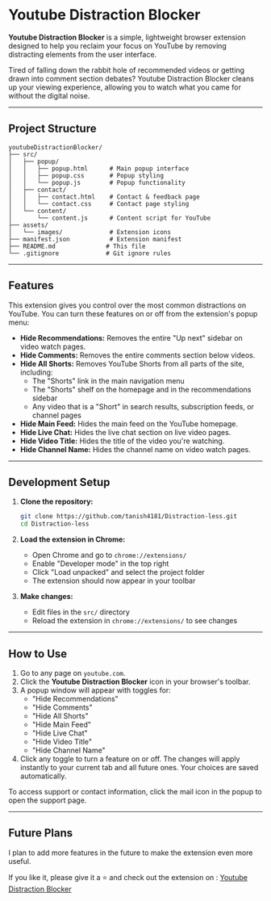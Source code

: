 # Youtube Distraction Blocker

**Youtube Distraction Blocker** is a simple, lightweight browser extension designed to help you reclaim your focus on YouTube by removing distracting elements from the user interface.

Tired of falling down the rabbit hole of recommended videos or getting drawn into comment section debates? Youtube Distraction Blocker cleans up your viewing experience, allowing you to watch what you came for without the digital noise.

---

## Project Structure

```
youtubeDistractionBlocker/
├── src/
│   ├── popup/
│   │   ├── popup.html      # Main popup interface
│   │   ├── popup.css       # Popup styling
│   │   └── popup.js        # Popup functionality
│   ├── contact/
│   │   ├── contact.html    # Contact & feedback page
│   │   └── contact.css     # Contact page styling
│   └── content/
│       └── content.js      # Content script for YouTube
├── assets/
│   └── images/             # Extension icons
├── manifest.json           # Extension manifest
├── README.md              # This file
└── .gitignore             # Git ignore rules
```

---

## Features

This extension gives you control over the most common distractions on YouTube. You can turn these features on or off from the extension's popup menu:

- **Hide Recommendations:** Removes the entire "Up next" sidebar on video watch pages.
- **Hide Comments:** Removes the entire comments section below videos.
- **Hide All Shorts:** Removes YouTube Shorts from all parts of the site, including:
  - The "Shorts" link in the main navigation menu
  - The "Shorts" shelf on the homepage and in the recommendations sidebar
  - Any video that is a "Short" in search results, subscription feeds, or channel pages
- **Hide Main Feed:** Hides the main feed on the YouTube homepage.
- **Hide Live Chat:** Hides the live chat section on live video pages.
- **Hide Video Title:** Hides the title of the video you're watching.
- **Hide Channel Name:** Hides the channel name on video watch pages.

---

## Development Setup

1. **Clone the repository:**
   ```bash
   git clone https://github.com/tanish4181/Distraction-less.git
   cd Distraction-less
   ```

2. **Load the extension in Chrome:**
   - Open Chrome and go to `chrome://extensions/`
   - Enable "Developer mode" in the top right
   - Click "Load unpacked" and select the project folder
   - The extension should now appear in your toolbar

3. **Make changes:**
   - Edit files in the `src/` directory
   - Reload the extension in `chrome://extensions/` to see changes

---

## How to Use

1. Go to any page on `youtube.com`.
2. Click the **Youtube Distraction Blocker** icon in your browser's toolbar.
3. A popup window will appear with toggles for:
   - "Hide Recommendations"
   - "Hide Comments"
   - "Hide All Shorts"
   - "Hide Main Feed"
   - "Hide Live Chat"
   - "Hide Video Title"
   - "Hide Channel Name"
4. Click any toggle to turn a feature on or off. The changes will apply instantly to your current tab and all future ones. Your choices are saved automatically.

To access support or contact information, click the mail icon in the popup to open the support page.

---

## Future Plans

I plan to add more features in the future to make the extension even more useful.

If you like it, please give it a ⭐ and check out the extension on : [Youtube Distraction Blocker](https://chromewebstore.google.com/detail/goonppdhiahdffbbifegmpgickeedobl?utm_source=item-share-cb)
